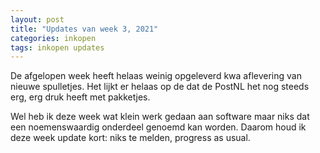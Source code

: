 ```yaml
---
layout: post
title: "Updates van week 3, 2021"
categories: inkopen
tags: inkopen updates
---
```


De afgelopen week heeft helaas weinig opgeleverd kwa aflevering van nieuwe
spulletjes. Het lijkt er helaas op de dat de PostNL het nog steeds erg, erg
druk heeft met pakketjes.

Wel heb ik deze week wat klein werk gedaan aan software maar niks dat
een noemenswaardig onderdeel genoemd kan worden. Daarom houd ik deze week
update kort: niks te melden, progress as usual.
